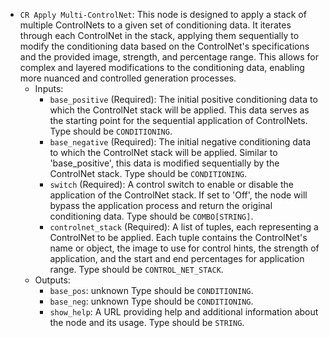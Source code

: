 - `CR Apply Multi-ControlNet`: This node is designed to apply a stack of multiple ControlNets to a given set of conditioning data. It iterates through each ControlNet in the stack, applying them sequentially to modify the conditioning data based on the ControlNet's specifications and the provided image, strength, and percentage range. This allows for complex and layered modifications to the conditioning data, enabling more nuanced and controlled generation processes.
    - Inputs:
        - `base_positive` (Required): The initial positive conditioning data to which the ControlNet stack will be applied. This data serves as the starting point for the sequential application of ControlNets. Type should be `CONDITIONING`.
        - `base_negative` (Required): The initial negative conditioning data to which the ControlNet stack will be applied. Similar to 'base_positive', this data is modified sequentially by the ControlNet stack. Type should be `CONDITIONING`.
        - `switch` (Required): A control switch to enable or disable the application of the ControlNet stack. If set to 'Off', the node will bypass the application process and return the original conditioning data. Type should be `COMBO[STRING]`.
        - `controlnet_stack` (Required): A list of tuples, each representing a ControlNet to be applied. Each tuple contains the ControlNet's name or object, the image to use for control hints, the strength of application, and the start and end percentages for application range. Type should be `CONTROL_NET_STACK`.
    - Outputs:
        - `base_pos`: unknown Type should be `CONDITIONING`.
        - `base_neg`: unknown Type should be `CONDITIONING`.
        - `show_help`: A URL providing help and additional information about the node and its usage. Type should be `STRING`.
